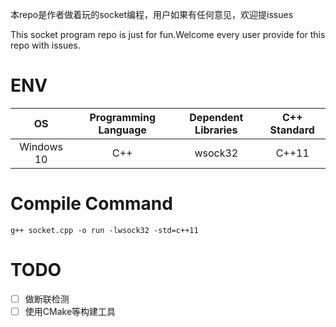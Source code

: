 本repo是作者做着玩的socket编程，用户如果有任何意见，欢迎提issues

This socket program repo is just for fun.Welcome every user provide for this repo with issues.

# ENV
| OS | Programming Language | Dependent Libraries |C++ Standard|
|:---:|:---:|:---:|:---:|
|Windows 10|C++|wsock32|C++11|

# Compile Command
```
g++ socket.cpp -o run -lwsock32 -std=c++11 
```


# TODO
- [ ] 做断联检测
- [ ] 使用CMake等构建工具